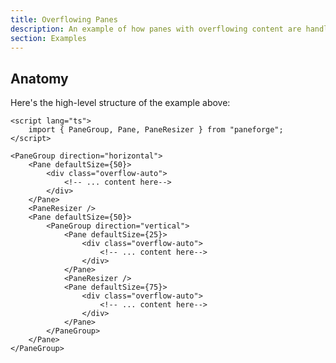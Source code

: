 ```yaml
---
title: Overflowing Panes
description: An example of how panes with overflowing content are handled.
section: Examples
---
```


<script>
	import { OverflowDemo } from '$lib/components/demos'
	import ViewExampleCode from '$lib/components/view-example-code.svelte'
</script>

<OverflowDemo />

<ViewExampleCode href="https://github.com/svecosystem/paneforge/blob/main/sites/docs/src/lib/components/demos/overflow-demo.svelte" />

## Anatomy

Here's the high-level structure of the example above:

```svelte
<script lang="ts">
	import { PaneGroup, Pane, PaneResizer } from "paneforge";
</script>

<PaneGroup direction="horizontal">
	<Pane defaultSize={50}>
		<div class="overflow-auto">
			<!-- ... content here-->
		</div>
	</Pane>
	<PaneResizer />
	<Pane defaultSize={50}>
		<PaneGroup direction="vertical">
			<Pane defaultSize={25}>
				<div class="overflow-auto">
					<!-- ... content here-->
				</div>
			</Pane>
			<PaneResizer />
			<Pane defaultSize={75}>
				<div class="overflow-auto">
					<!-- ... content here-->
				</div>
			</Pane>
		</PaneGroup>
	</Pane>
</PaneGroup>
```
